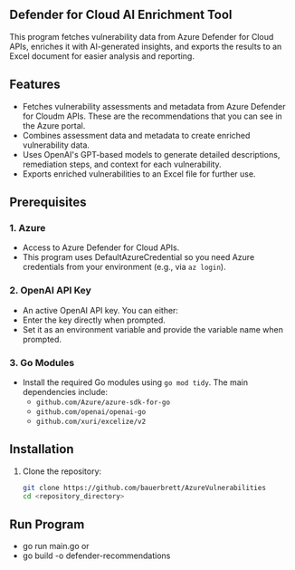 ## Defender for Cloud AI Enrichment Tool

This program fetches vulnerability data from Azure Defender for Cloud APIs, enriches it with AI-generated insights, and exports the results to an Excel document for easier analysis and reporting.

## Features

- Fetches vulnerability assessments and metadata from Azure Defender for Cloudm APIs. These are the recommendations that you can see in the Azure portal.
- Combines assessment data and metadata to create enriched vulnerability data.
- Uses OpenAI's GPT-based models to generate detailed descriptions, remediation steps, and context for each vulnerability.
- Exports enriched vulnerabilities to an Excel file for further use.

## Prerequisites

### 1. Azure
- Access to Azure Defender for Cloud APIs.
- This program uses DefaultAzureCredential so you need Azure credentials from your environment (e.g., via `az login`).

### 2. OpenAI API Key
- An active OpenAI API key. You can either:
- Enter the key directly when prompted.
- Set it as an environment variable and provide the variable name when prompted.

### 3. Go Modules
- Install the required Go modules using `go mod tidy`. The main dependencies include:
  - `github.com/Azure/azure-sdk-for-go`
  - `github.com/openai/openai-go`
  - `github.com/xuri/excelize/v2`

## Installation

1. Clone the repository:
   ```bash
   git clone https://github.com/bauerbrett/AzureVulnerabilities
   cd <repository_directory>

## Run Program 
- go run main.go 
or 
- go build -o defender-recommendations